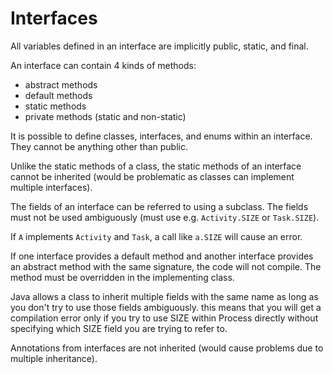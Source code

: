 # Interfaces

All variables defined in an interface are implicitly public, static, and final.

An interface can contain 4 kinds of methods:
- abstract methods
- default methods
- static methods
- private methods (static and non-static)

It is possible to define classes, interfaces, and enums within an interface. They cannot be anything other than public.

Unlike the static methods of a class, the static methods of an interface cannot be inherited (would be problematic as classes can implement multiple interfaces).

The fields of an interface can be referred to using a subclass. The fields must not be used ambiguously (must use e.g. `Activity.SIZE` or `Task.SIZE`).

If `A` implements `Activity` and `Task`, a call like `a.SIZE` will cause an error.

If one interface provides a default method and another interface provides an abstract method with the same signature, the code will not compile. The method must be overridden in the implementing class.

Java allows a class to inherit multiple fields with the same name as long as you don't try to use those fields ambiguously. this means that you will get a compilation error only if you try to use SIZE within 
Process directly without specifying which SIZE field you are trying to refer to.

Annotations from interfaces are not inherited (would cause problems due to multiple inheritance).

